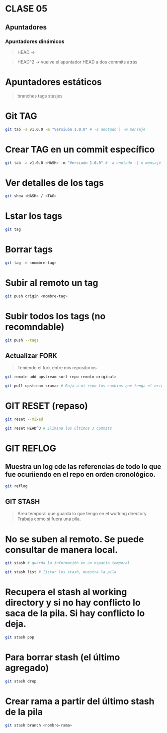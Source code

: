 # CLASE 05

## Apuntadores

### Apuntadores dinámicos

> HEAD ->

> HEAD^2 -> vuelve el apuntador HEAD a dos commits atrás 

# Apuntadores estáticos

> branches
> tags
> stasjes

# Git TAG

```sh
git tab -a v1.0.0 -m "Versiuón 1.0.0" # -a anotado | -m mensaje
```

# Crear TAG en un commit específico

```sh
git tab -a v1.0.0 <HASH> -m "Versiuón 1.0.0" # -a anotado -| m mensaje
```

# Ver detalles de los tags

```sh
git show <HASH> / <TAG>
```

# Lstar los tags

```sh
git tag
```

# Borrar tags

```sh
git tag -d <nombre-tag>
```

# Subir al remoto un tag

```sh
git push origin <nombre-tag>
```

# Subir todos los tags (no recomndable)

```sh
git push --tags
```

## Actualizar FORK
> Teniendo el fork entre mis repositorios

```sh
git remote add upstream <url-repo-remnto-original>
```

```sh
git pull upstream <rama> # Baja a mi repo los cambios que tenga el original
```

# GIT RESET (repaso)

```sh
git reset --mixed 
```

```sh
git reset HEAD^3 # Elimina los últimos 3 commits
```

# GIT REFLOG

## Muestra un log cde las referencias de todo lo que fue ocuriiendo en el repo en orden cronológico.

```sh
git reflog
```

## GIT STASH

> Área temporal que guarda lo que tengo en el working directory. Trabaja como si fuera una pila. 

# No se suben al remoto. Se puede consultar de manera local.

```sh
git stash # guarda la información en un espacio temporal
```

```sh
git stash list # listar los stash, muestra la pila
```

# Recupera el stash al working directory y si no hay conflicto  lo saca de la pila. Si hay conflicto lo deja.

```sh
git stash pop
```

# Para borrar stash (el último agregado)

```sh
git stash drop
```

# Crear rama a partir del último stash de la pila

```sh
git stash branch <nombre-rama>
```

